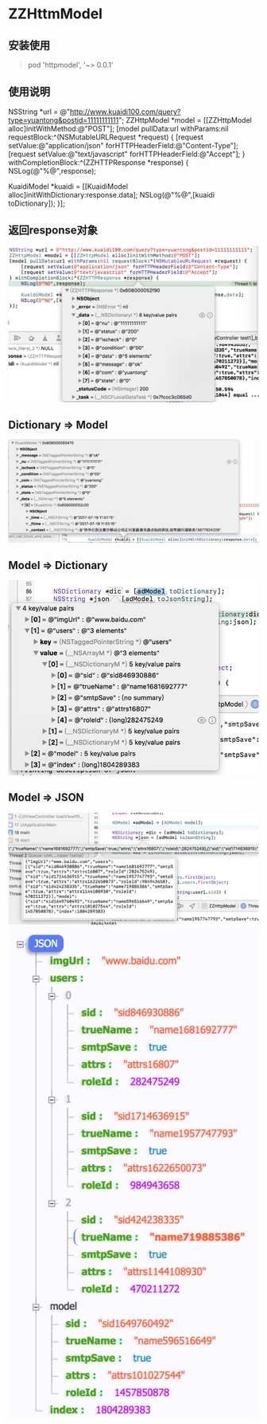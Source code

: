 # ZZHttmModel

## 安装使用
> pod 'httpmodel', '~> 0.0.1'

## 使用说明
NSString *url = @"http://www.kuaidi100.com/query?type=yuantong&postid=11111111111";
ZZHttpModel *model = [[ZZHttpModel alloc]initWithMethod:@"POST"];
[model pullData:url withParams:nil requestBlock:^(NSMutableURLRequest *request) {
[request setValue:@"application/json" forHTTPHeaderField:@"Content-Type"];
[request setValue:@"text/javascript" forHTTPHeaderField:@"Accept"];
} withCompletionBlock:^(ZZHTTPResponse *response) {
NSLog(@"%@",response);

KuaidiModel *kuaidi = [[KuaidiModel alloc]initWithDictionary:response.data];
NSLog(@"%@",[kuaidi toDictionary]);
}];

## 返回response对象
![github](https://github.com/yellowzhou/ZZHttmModel/blob/master/demo1.png "github")  

## Dictionary => Model
![github](https://github.com/yellowzhou/ZZHttmModel/blob/master/demo2.png "github")

## Model => Dictionary
![github](https://github.com/yellowzhou/ZZHttmModel/blob/master/demo3.png "github")

## Model => JSON
![github](https://github.com/yellowzhou/ZZHttmModel/blob/master/demo4.png "github")
![github](https://github.com/yellowzhou/ZZHttmModel/blob/master/demo5.png "github")
